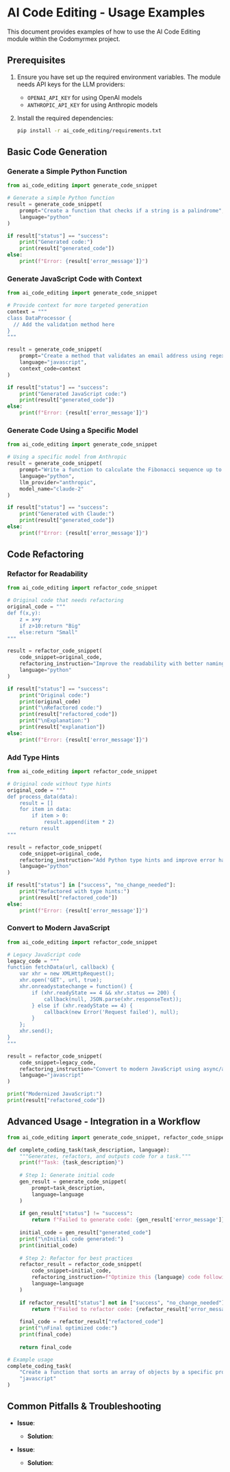 # AI Code Editing - Usage Examples

This document provides examples of how to use the AI Code Editing module within the Codomyrmex project.

## Prerequisites

1. Ensure you have set up the required environment variables. The module needs API keys for the LLM providers:
   - `OPENAI_API_KEY` for using OpenAI models
   - `ANTHROPIC_API_KEY` for using Anthropic models

2. Install the required dependencies:
   ```bash
   pip install -r ai_code_editing/requirements.txt
   ```

## Basic Code Generation

### Generate a Simple Python Function

```python
from ai_code_editing import generate_code_snippet

# Generate a simple Python function
result = generate_code_snippet(
    prompt="Create a function that checks if a string is a palindrome",
    language="python"
)

if result["status"] == "success":
    print("Generated code:")
    print(result["generated_code"])
else:
    print(f"Error: {result['error_message']}")
```

### Generate JavaScript Code with Context

```python
from ai_code_editing import generate_code_snippet

# Provide context for more targeted generation
context = """
class DataProcessor {
  // Add the validation method here
}
"""

result = generate_code_snippet(
    prompt="Create a method that validates an email address using regex",
    language="javascript",
    context_code=context
)

if result["status"] == "success":
    print("Generated JavaScript code:")
    print(result["generated_code"])
else:
    print(f"Error: {result['error_message']}")
```

### Generate Code Using a Specific Model

```python
from ai_code_editing import generate_code_snippet

# Using a specific model from Anthropic
result = generate_code_snippet(
    prompt="Write a function to calculate the Fibonacci sequence up to n terms",
    language="python",
    llm_provider="anthropic",
    model_name="claude-2"
)

if result["status"] == "success":
    print("Generated with Claude:")
    print(result["generated_code"])
else:
    print(f"Error: {result['error_message']}")
```

## Code Refactoring

### Refactor for Readability

```python
from ai_code_editing import refactor_code_snippet

# Original code that needs refactoring
original_code = """
def f(x,y):
    z = x+y
    if z>10:return "Big"
    else:return "Small"
"""

result = refactor_code_snippet(
    code_snippet=original_code,
    refactoring_instruction="Improve the readability with better naming and add docstring",
    language="python"
)

if result["status"] == "success":
    print("Original code:")
    print(original_code)
    print("\nRefactored code:")
    print(result["refactored_code"])
    print("\nExplanation:")
    print(result["explanation"])
else:
    print(f"Error: {result['error_message']}")
```

### Add Type Hints 

```python
from ai_code_editing import refactor_code_snippet

# Original code without type hints
original_code = """
def process_data(data):
    result = []
    for item in data:
        if item > 0:
            result.append(item * 2)
    return result
"""

result = refactor_code_snippet(
    code_snippet=original_code,
    refactoring_instruction="Add Python type hints and improve error handling",
    language="python"
)

if result["status"] in ["success", "no_change_needed"]:
    print("Refactored with type hints:")
    print(result["refactored_code"])
else:
    print(f"Error: {result['error_message']}")
```

### Convert to Modern JavaScript

```python
from ai_code_editing import refactor_code_snippet

# Legacy JavaScript code
legacy_code = """
function fetchData(url, callback) {
    var xhr = new XMLHttpRequest();
    xhr.open('GET', url, true);
    xhr.onreadystatechange = function() {
        if (xhr.readyState == 4 && xhr.status == 200) {
            callback(null, JSON.parse(xhr.responseText));
        } else if (xhr.readyState == 4) {
            callback(new Error('Request failed'), null);
        }
    };
    xhr.send();
}
"""

result = refactor_code_snippet(
    code_snippet=legacy_code,
    refactoring_instruction="Convert to modern JavaScript using async/await and fetch API",
    language="javascript"
)

print("Modernized JavaScript:")
print(result["refactored_code"])
```

## Advanced Usage - Integration in a Workflow

```python
from ai_code_editing import generate_code_snippet, refactor_code_snippet

def complete_coding_task(task_description, language):
    """Generates, refactors, and outputs code for a task."""
    print(f"Task: {task_description}")
    
    # Step 1: Generate initial code
    gen_result = generate_code_snippet(
        prompt=task_description,
        language=language
    )
    
    if gen_result["status"] != "success":
        return f"Failed to generate code: {gen_result['error_message']}"
    
    initial_code = gen_result["generated_code"]
    print("\nInitial code generated:")
    print(initial_code)
    
    # Step 2: Refactor for best practices
    refactor_result = refactor_code_snippet(
        code_snippet=initial_code,
        refactoring_instruction=f"Optimize this {language} code following best practices, ensure error handling, and add detailed comments",
        language=language
    )
    
    if refactor_result["status"] not in ["success", "no_change_needed"]:
        return f"Failed to refactor code: {refactor_result['error_message']}"
    
    final_code = refactor_result["refactored_code"]
    print("\nFinal optimized code:")
    print(final_code)
    
    return final_code

# Example usage
complete_coding_task(
    "Create a function that sorts an array of objects by a specific property",
    "javascript"
)
```

## Common Pitfalls & Troubleshooting

- **Issue**: <!-- TODO: Describe a common problem users might encounter (e.g., API key not set, LLM error, unexpected output). -->
  - **Solution**: <!-- TODO: Explain how to resolve it (e.g., check .env file, review prompt, consult LLM provider documentation). -->

- **Issue**: <!-- TODO: Add another common issue. -->
  - **Solution**: <!-- TODO: Add solution. --> 